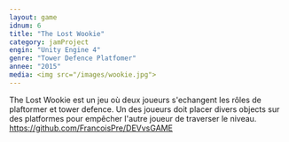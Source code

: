 ```yaml
---
layout:	game
idnum: 6
title: "The Lost Wookie"
category: jamProject
engin: "Unity Engine 4"
genre: "Tower Defence Platfomer"
annee: "2015"
media: <img src="/images/wookie.jpg">
---
```

<div>
	<p>
		The Lost Wookie est un jeu où deux joueurs s'echangent les rôles de plaftormer et tower defence. Un des joueurs doit placer divers objects sur des platformes pour empêcher l'autre joueur de traverser le niveau.
		<a href="https://github.com/FrancoisPre/DEVvsGAME">https://github.com/FrancoisPre/DEVvsGAME</a>
	</p>
</div>